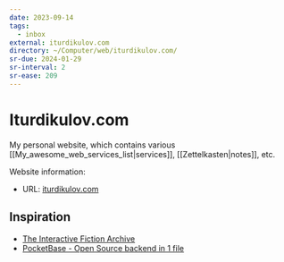 ```yaml
---
date: 2023-09-14
tags:
  - inbox
external: iturdikulov.com
directory: ~/Computer/web/iturdikulov.com/
sr-due: 2024-01-29
sr-interval: 2
sr-ease: 209
---
```


# Iturdikulov.com

My personal website, which contains various
[[My_awesome_web_services_list|services]], [[Zettelkasten|notes]], etc.

Website information:

- URL: [iturdikulov.com](https://iturdikulov.com)

## Inspiration

- [The Interactive Fiction Archive](https://ifarchive.org/)
- [PocketBase - Open Source backend in 1 file](https://pocketbase.io/)

